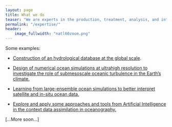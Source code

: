 ```yaml
---
layout: page
title: What we do
teaser: "We are experts in the production, treatment, analysis, and interpretation of geoscientific data in relation to the hydrosphere, in particular in oceanography and hydrology."
permalink: "/expertise/"
header:
    image_fullwidth: "natl60zoom.png"
---
```


Some examples:

* [Construction of an hydrological database at the global scale]().

* [Design  of numerical ocean simulations at  ultrahigh resolution to investigate the role of submesoscale oceanic turbulence in the Earth’s climate.]()
 
* [Learning from large-ensemble ocean simulations to better interpret satellite and in-situ ocean data.]()
 
* [Explore and apply some approaches and tools from Artificial Intelligence in the context data assimilation in oceanography.]()

[...More soon...]

